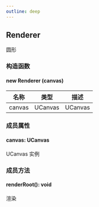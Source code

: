 ```yaml
---
outline: deep
---
```


## Renderer

圆形

### 构造函数

#### new Renderer (canvas)

| 名称   | 类型    | 描述    |
| ------ | ------- | ------- |
| canvas | UCanvas | UCanvas |

### 成员属性

#### canvas: UCanvas

UCanvas 实例

### 成员方法

#### renderRoot(): void

渲染
